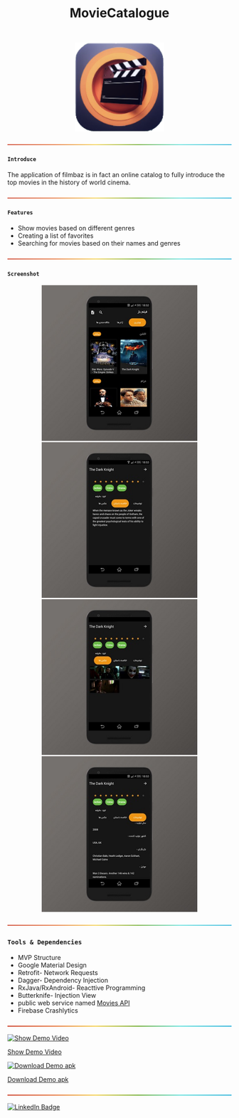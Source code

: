 <h1 align="center"> MovieCatalogue </h1>
<br>
<p align="center">
    <img alt="MovieCatalogue" title="MovieCatalogue" src="ScreenShots/mainIcon.png" width="200">
</p>


![-----------------------------------------------------](ScreenShots/rainbow.png)

#### `Introduce`

The application of filmbaz is in fact an online catalog to fully introduce the top movies in the history of world cinema.


![-----------------------------------------------------](ScreenShots/rainbow.png)

#### `Features`
* Show movies based on different genres
* Creating a list of favorites
* Searching for movies based on their names and genres

![-----------------------------------------------------](ScreenShots/rainbow.png)

#### `Screenshot` 

<p align="center">
  <img src = "ScreenShots/screenshot1.jpg" width=350>
   <img src = "ScreenShots/screenshot2.jpg" width=350>
  <br>
   <img src = "ScreenShots/screenshot3.jpg" width=350>
     <img src = "ScreenShots/screenshot4.jpg" width=350>
  </p>
  

 ![-----------------------------------------------------](ScreenShots/rainbow.png)
  
### `Tools & Dependencies`
* MVP Structure
* Google Material Design
* Retrofit- Network Requests
* Dagger- Dependency Injection
* RxJava/RxAndroid- Reacttive Programming
* Butterknife- Injection View
* public web service named [Movies API](http://www.moviesapi.ir/)
* Firebase Crashlytics

 ![-----------------------------------------------------](ScreenShots/rainbow.png)

[![Show Demo Video](https://img.shields.io/badge/-Show%20Demo%20Video-red)](https://drive.google.com/file/d/1k1KcB0xhhT9iRPvG3w5OYlBS1DvJKRzL/view?usp=sharing)

[Show Demo Video](https://drive.google.com/file/d/1k1KcB0xhhT9iRPvG3w5OYlBS1DvJKRzL/view?usp=sharing)


[![Download Demo apk](https://img.shields.io/badge/-Download%20Demo%20apk-orange)](http://omidtaheri.ir/myRes/apks/movie.apk)

[Download Demo apk](http://omidtaheri.ir/myRes/apks/movie.apk)


![-----------------------------------------------------](ScreenShots/rainbow.png)

[![LinkedIn Badge](https://img.shields.io/badge/LinkedIn-0077B5?style=for-the-badge&logo=linkedin&logoColor=white)](https://www.linkedin.com/in/omid-taheri)


